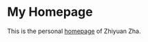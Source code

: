 # My Homepage
This is the personal [homepage](http://zhazhiyuan.github.io/myhomepage) of Zhiyuan Zha.
